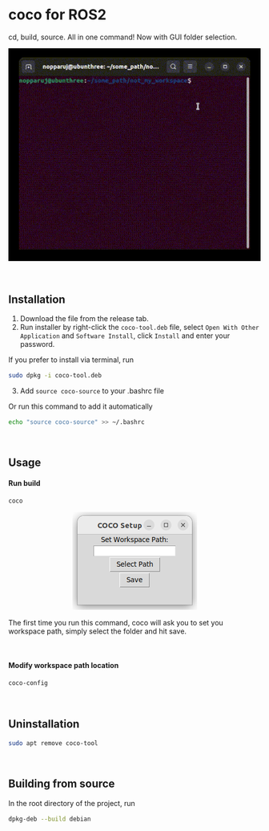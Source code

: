 # coco for ROS2
cd, build, source. All in one command!
Now with GUI folder selection.

<p align="center">
  <img src="https://github.com/Nopparuj-an/coco/blob/main/images/demo.gif?raw=true">
</p>

<br>

## Installation
1. Download the file from the release tab.
2. Run installer by right-click the `coco-tool.deb` file, select `Open With Other Application` and `Software Install`, click `Install` and enter your password.

If you prefer to install via terminal, run
```bash
sudo dpkg -i coco-tool.deb
```
3. Add `source coco-source` to your .bashrc file

Or run this command to add it automatically
```bash
echo "source coco-source" >> ~/.bashrc
```

<br>

## Usage
#### Run build
```bash
coco
```

<p align="center">
  <img src="https://github.com/Nopparuj-an/coco/blob/main/images/GUI.png?raw=true">
</p>

The first time you run this command, coco will ask you to set you workspace path, simply select the folder and hit save.

<br>

#### Modify workspace path location
```bash
coco-config
```

<br>

## Uninstallation
```bash
sudo apt remove coco-tool
```

<br>

## Building from source
In the root directory of the project, run
```bash
dpkg-deb --build debian
```

